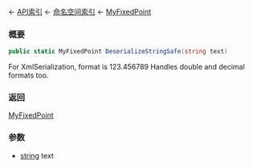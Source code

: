 ← [API索引](Api-Index) ← [命名空间索引](Namespace-Index) ← [MyFixedPoint](VRage.MyFixedPoint)

### 概要

```csharp
public static MyFixedPoint DeserializeStringSafe(string text)
```

For XmlSerialization, format is 123.456789 Handles double and decimal formats too.

### 返回

[MyFixedPoint](VRage.MyFixedPoint)

### 参数

* [string](https://docs.microsoft.com/en-us/dotnet/api/System.String?view=netframework-4.6) text

